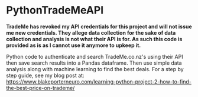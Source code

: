 # PythonTradeMeAPI
**TradeMe has revoked my API credentials for this project and will not issue me new credentials. They allege data collection for the sake of data collection and analysis is not what their API is for. As such this code is provided as is as I cannot use it anymore to upkeep it.**

Python code to authenticate and search TradeMe.co.nz's using their API then save search results into a Pandas dataframe. Then use simple data analysis along with machine learning to find the best deals. For a step by step guide, see my blog post at: https://www.blakeporterneuro.com/learning-python-project-2-how-to-find-the-best-price-on-trademe/

